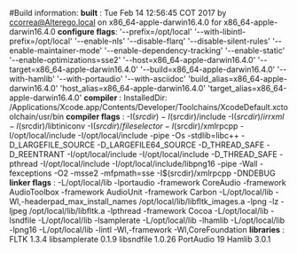 #Build information:
**built**          : Tue Feb 14 12:56:45 COT 2017 by ccorrea@Alterego.local on x86_64-apple-darwin16.4.0 for x86_64-apple-darwin16.4.0
**configure flags**: '--prefix=/opt/local' '--with-libintl-prefix=/opt/local' '--enable-nls' '--disable-flarq' '--disable-silent-rules' '--enable-maintainer-mode' '--enable-dependency-tracking' '--enable-static' '--enable-optimizations=sse2' '--host=x86_64-apple-darwin16.4.0' '--target=x86_64-apple-darwin16.4.0' '--build=x86_64-apple-darwin16.4.0' '--with-hamlib' '--with-portaudio' '--with-asciidoc' 'build_alias=x86_64-apple-darwin16.4.0' 'host_alias=x86_64-apple-darwin16.4.0' 'target_alias=x86_64-apple-darwin16.4.0'
**compiler**       : InstalledDir: /Applications/Xcode.app/Contents/Developer/Toolchains/XcodeDefault.xctoolchain/usr/bin
**compiler flags** : -I$(srcdir) -I$(srcdir)/include -I$(srcdir)/irrxml -I$(srcdir)/libtiniconv -I$(srcdir)/fileselector -I$(srcdir)/xmlrpcpp -I/opt/local/include -I/opt/local/include -pipe -Os -stdlib=libc++ -D_LARGEFILE_SOURCE -D_LARGEFILE64_SOURCE -D_THREAD_SAFE -D_REENTRANT -I/opt/local/include -I/opt/local/include -D_THREAD_SAFE -pthread -I/opt/local/include -I/opt/local/include/libpng16 -pipe -Wall -fexceptions -O2 -msse2 -mfpmath=sse -I$(srcdir)/xmlrpcpp -DNDEBUG
**linker flags**   : -L/opt/local/lib -lportaudio -framework CoreAudio -framework AudioToolbox -framework AudioUnit -framework Carbon -L/opt/local/lib -Wl,-headerpad_max_install_names /opt/local/lib/libfltk_images.a -lpng -lz -ljpeg /opt/local/lib/libfltk.a -lpthread -framework Cocoa -L/opt/local/lib -lsndfile -L/opt/local/lib -lsamplerate -L/opt/local/lib -lhamlib -L/opt/local/lib -lpng16 -L/opt/local/lib -lintl -Wl,-framework -Wl,CoreFoundation
**libraries**      : FLTK 1.3.4
                   libsamplerate 0.1.9
                   libsndfile 1.0.26
                   PortAudio 19
                   Hamlib 3.0.1
